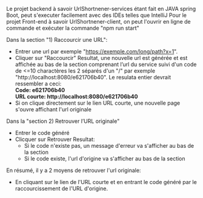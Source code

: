 
Le projet backend à savoir UrlShortnener-services étant fait en JAVA spring Boot, peut s'executer facilement avec des IDEs telles que IntelliJ
Pour le projet Front-end à savoir UrlShortnener-client, on peut l'ouvrir en ligne de commande et exécuter la commande "npm run start"

Dans la section "1) Raccourcir une URL": 
* Entrer une url par exemple "https://exemple.com/long/path?x=1".
* Cliquer sur "Raccourcir"
  Resultat, une nouvelle url est générée et est affichée au bas de la section comprenant l’url du service suivi d'un code de <=10 charactères les 2 séparés d'un "/"
  par exemple "http://localhost:8080/e621706b40". Le resulata entier devrait ressembler a ceci:
  <br/>
  <strong>
    Code: e621706b40<br/>
    URL courte: http://localhost:8080/e621706b40
   </strong>
* Si on clique directement sur le lien URL courte, une nouvelle page s'ouvre affichant l'url originale

Dans la "section 2) Retrouver l’URL originale"
* Entrer le code généré
* Clicquer sur Retrouver
  Resultat:
  - Si le code n'existe pas, un message d'erreur va s'afficher au bas de la section
  - Si le code existe, l'url d'origine va s'afficher au bas de la section
 
En résumé, il y a 2 moyens de retrouver l'url originale:
* En cliquant sur le lien de l'URL courte et en entrant le code généré par le raccourcissement de l'URL d'origine.


